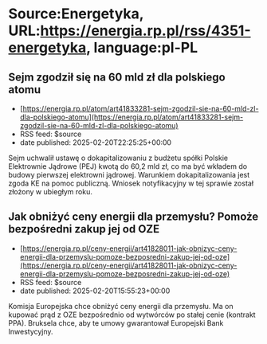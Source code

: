 # Source:Energetyka, URL:https://energia.rp.pl/rss/4351-energetyka, language:pl-PL

## Sejm zgodził się na 60 mld zł dla polskiego atomu
 - [https://energia.rp.pl/atom/art41833281-sejm-zgodzil-sie-na-60-mld-zl-dla-polskiego-atomu](https://energia.rp.pl/atom/art41833281-sejm-zgodzil-sie-na-60-mld-zl-dla-polskiego-atomu)
 - RSS feed: $source
 - date published: 2025-02-20T22:25:25+00:00

Sejm uchwalił ustawę o dokapitalizowaniu z budżetu spółki Polskie Elektrownie Jądrowe (PEJ) kwotą do 60,2 mld zł, co ma być wkładem do budowy pierwszej elektrowni jądrowej. Warunkiem dokapitalizowania jest zgoda KE na pomoc publiczną. Wniosek notyfikacyjny w tej sprawie został złożony w ubiegłym roku.

## Jak obniżyć ceny energii dla przemysłu? Pomoże bezpośredni zakup jej od OZE
 - [https://energia.rp.pl/ceny-energii/art41828011-jak-obnizyc-ceny-energii-dla-przemyslu-pomoze-bezposredni-zakup-jej-od-oze](https://energia.rp.pl/ceny-energii/art41828011-jak-obnizyc-ceny-energii-dla-przemyslu-pomoze-bezposredni-zakup-jej-od-oze)
 - RSS feed: $source
 - date published: 2025-02-20T15:55:23+00:00

Komisja Europejska chce obniżyć ceny energii dla przemysłu. Ma on kupować prąd z OZE bezpośrednio od wytwórców po stałej cenie (kontrakt PPA). Bruksela chce, aby te umowy gwarantował Europejski Bank Inwestycyjny.

